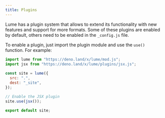```yaml
---
title: Plugins
---
```


Lume has a plugin system that allows to extend its functionality with new features and support for more formats. Some of these plugins are enabled by default, others need to be enabled in the `_config.js` file.

To enable a plugin, just import the plugin module and use the `use()` function. For example:

```js
import lume from "https://deno.land/x/lume/mod.js";
import jsx from "https://deno.land/x/lume/plugins/jsx.js";
  
const site = lume({
  src: ".",
  dest: "_site",
});

// Enable the JSX plugin
site.use(jsx());

export default site;
```
